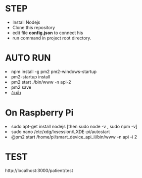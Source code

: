 <h1>STEP</h1>
<ul>
<li> Install Nodejs</li>
<li> Clone this repository</li>
<li> edit file <b>config.json</b> to connect his</li>
<li> run command in project root directory. </li>
</ul>
<h1>AUTO RUN</h1>
<li>npm install -g pm2 pm2-windows-startup</li>
<li>pm2-startup install</li>
<li>pm2 start ./bin/www -n api-2</li>
<li>pm2 save</li>
<li><a href="https://moremeng.in.th/2020/11/how-to-startup-nodejs-when-boot-windows-and-linux.html" target="_blank">อ้างอิง</a></li>

<h1>On Raspberry Pi</h2>
<li>sudo apt-get install nodejs [then sudo node -v , sudo npm -v]</li>
<li>sudo nano /etc/xdg/lxsession/LXDE-pi/autostart</li>
<li>@pm2 start /home/pi/smart_device_api_ii/bin/www -n api -i 2</li>
<h1>TEST</h1>
http://localhost:3000/patient/test